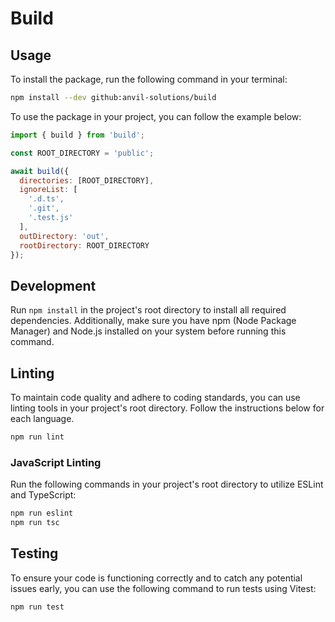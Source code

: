 # Build

## Usage

To install the package, run the following command in your terminal:

```bash
npm install --dev github:anvil-solutions/build
```

To use the package in your project, you can follow the example below:

```javascript
import { build } from 'build';

const ROOT_DIRECTORY = 'public';

await build({
  directories: [ROOT_DIRECTORY],
  ignoreList: [
    '.d.ts',
    '.git',
    '.test.js'
  ],
  outDirectory: 'out',
  rootDirectory: ROOT_DIRECTORY
});
```

## Development

Run `npm install` in the project's root directory to install all required
dependencies. Additionally, make sure you have npm (Node Package Manager) and
Node.js installed on your system before running this command.

## Linting

To maintain code quality and adhere to coding standards, you can use linting
tools in your project's root directory. Follow the instructions below for each
language.

```bash
npm run lint
```

### JavaScript Linting

Run the following commands in your project's root directory to utilize ESLint
and TypeScript:

```bash
npm run eslint
npm run tsc
```

## Testing

To ensure your code is functioning correctly and to catch any potential issues
early, you can use the following command to run tests using Vitest:

```bash
npm run test
```

